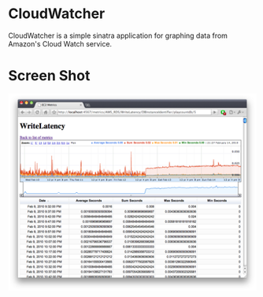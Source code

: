 # CloudWatcher
CloudWatcher is a simple sinatra application for graphing data from Amazon's Cloud Watch service.

# Screen Shot
![CloudWatcher](http://github.com/podman/cloudwatcher/raw/master/screenshots/cloudwatcher.png)